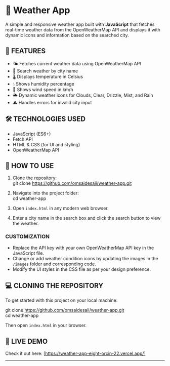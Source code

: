 # 🎯 Weather App

A simple and responsive weather app built with **JavaScript** that fetches real-time weather data from the OpenWeatherMap API and displays it with dynamic icons and information based on the searched city.

## 🚀 FEATURES

- 🌤️ Fetches current weather data using OpenWeatherMap API
- 🔎 Search weather by city name
- 🌡️ Displays temperature in Celsius
- 💧 Shows humidity percentage
- 💨 Shows wind speed in km/h
- 🌥️ Dynamic weather icons for Clouds, Clear, Drizzle, Mist, and Rain
- ⚠️ Handles errors for invalid city input

## 🛠️ TECHNOLOGIES USED

- JavaScript (ES6+)
- Fetch API
- HTML & CSS (for UI and styling)
- OpenWeatherMap API

## 🔧 HOW TO USE

1. Clone the repository:  
   git clone https://github.com/omsaidesaii/weather-app.git

2. Navigate into the project folder:  
   cd weather-app

3. Open `index.html` in any modern web browser.

4. Enter a city name in the search box and click the search button to view the weather.

### **CUSTOMIZATION**

- Replace the API key with your own OpenWeatherMap API key in the JavaScript file.
- Change or add weather condition icons by updating the images in the `/images` folder and corresponding code.
- Modify the UI styles in the CSS file as per your design preference.

## 💻 CLONING THE REPOSITORY

To get started with this project on your local machine:

git clone https://github.com/omsaidesaii/weather-app.git  
cd weather-app

Then open `index.html` in your browser.

## 📌 LIVE DEMO

Check it out here: [https://weather-app-eight-orcin-22.vercel.app/]

---
